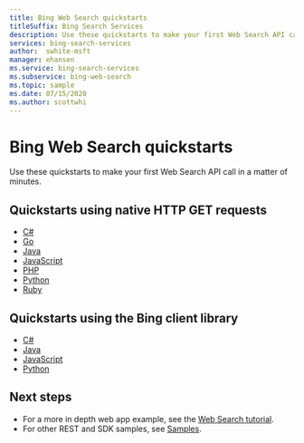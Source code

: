 ```yaml
---
title: Bing Web Search quickstarts
titleSuffix: Bing Search Services
description: Use these quickstarts to make your first Web Search API call in a matter of minutes.
services: bing-search-services
author:  swhite-msft
manager: ehansen
ms.service: bing-search-services
ms.subservice: bing-web-search
ms.topic: sample
ms.date: 07/15/2020
ms.author: scottwhi
---
```

# Bing Web Search quickstarts

Use these quickstarts to make your first Web Search API call in a matter of minutes.

## Quickstarts using native HTTP GET requests

- [C#](rest/csharp.md)
- [Go](rest/go.md)
- [Java](rest/java.md)
- [JavaScript](rest/nodejs.md)
- [PHP](rest/php.md)
- [Python](rest/python.md)
- [Ruby](rest/ruby.md)

## Quickstarts using the Bing client library

- [C#](sdk/web-search-client-library-csharp.md)
- [Java](sdk/web-search-client-library-java.md)
- [JavaScript](sdk/web-search-client-library-javascript.md)
- [Python](sdk/web-search-client-library-python.md)

## Next steps

- For a more in depth web app example, see the [Web Search tutorial](../tutorial/bing-web-search-single-page-app.md).
- For other REST and SDK samples, see [Samples](../samples.md).
